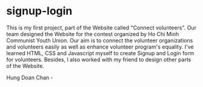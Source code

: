 # signup-login
This is my first project, part of the Website called "Connect volunteers".
Our team designed the Website for the contest organized by Ho Chi Minh Communist Youth Union. Our aim is to connect the volunteer organizations and volunteers easily as well as enhance volunteer program's equality. 
I've learned HTML, CSS and Javascript myself to create Signup and Login form for volunteers. Besides, I also worked with my friend to design other parts of the Website.

Hung Doan Chan -


